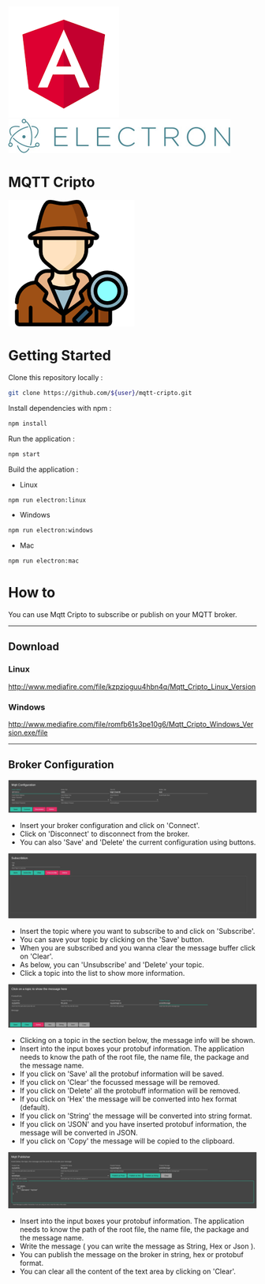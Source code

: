 [![Angular Logo](./logo-angular.jpg)](https://angular.io/) [![Electron Logo](./logo-electron.jpg)](https://electron.atom.io/)

# MQTT Cripto

![MQTT Cripto](./src/favicon.256x256.png)

# Getting Started

Clone this repository locally :

``` bash
git clone https://github.com/${user}/mqtt-cripto.git
```

Install dependencies with npm :

``` bash
npm install
```
Run the application :

``` bash
npm start
```

Build the application :

- Linux 
``` bash
npm run electron:linux
```

- Windows
``` bash 
npm run electron:windows
```

- Mac
``` bash
npm run electron:mac
```


# How to

You can use Mqtt Cripto to subscribe or publish on your MQTT broker.

<hr>

## Download

### Linux

http://www.mediafire.com/file/kzpzioguu4hbn4q/Mqtt_Cripto_Linux_Version

### Windows

http://www.mediafire.com/file/romfb61s3pe10g6/Mqtt_Cripto_Windows_Version.exe/file

<hr>


## Broker Configuration

![MQTT Configuration](./src/assets/images/mqtt-configuration.jpg)

- Insert your broker configuration and click on 'Connect'.
- Click on 'Disconnect' to disconnect from the broker.
- You can also 'Save' and 'Delete' the current configuration using buttons.

![Subscription](./src/assets/images/subscription.jpg)

- Insert the topic where you want to subscribe to and click on 'Subscribe'.
- You can save your topic by clicking on the 'Save' button.
- When you are subscribed and you wanna clear the message buffer click on 'Clear'.
- As below, you can 'Unsubscribe' and 'Delete' your topic.
- Click a topic into the list to show more information.

![Message Focus](./src/assets/images/message-focus.jpg)

- Clicking on a topic in the section below, the message info will be shown.
- Insert into the input boxes your protobuf information. The application needs to know the path of the root file, the name file, the package and the message name.
- If you click on 'Save' all the protobuf information will be saved.
- If you click on 'Clear' the focussed message will be removed.
- If you click on 'Delete' all the protobuff information will be removed.
- If you click on 'Hex' the message will be converted into hex format (default).
- If you click on 'String' the message will be converted into string format.
- If you click on 'JSON' and you have inserted protobuf information, the message will be converted in JSON.
- If you click on 'Copy' the message will be copied to the clipboard.

![Publish](./src/assets/images/publish.jpg)

- Insert into the input boxes your protobuf information. The application needs to know the path of the root file, the name file, the package and the message name.
- Write the message ( you can write the message as String, Hex or Json ).
- You can publish the message on the broker in string, hex or protobuf format.
- You can clear all the content of the text area by clicking on 'Clear'.

